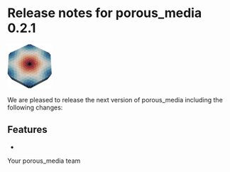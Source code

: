 # Release notes for porous_media 0.2.1
![porous_media](https://github.com/matthiaskoenig/porous_media/raw/main/docs/images/favicon/porous_media-100x100-300dpi.png)

We are pleased to release the next version of porous_media including the 
following changes:

## Features
- 

Your porous_media team
